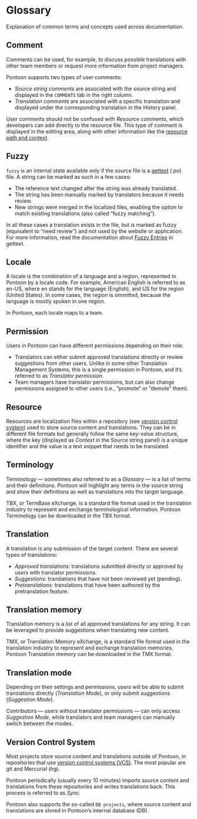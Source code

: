 # Glossary

Explanation of common terms and concepts used across documentation.

<!-- toc -->

## Comment

Comments can be used, for example, to discuss possible translations with other team members or request more information from project managers.

Pontoon supports two types of user comments:
* *Source string comments* are associated with the source string and displayed in the `COMMENTS` tab in the right column.
* *Translation comments* are associated with a specific translation and displayed under the corresponding translation in the History panel.

User comments should not be confused with *Resource comments*, which developers can add directly to the resource file. This type of comment is displayed in the editing area, along with other information like the [resource path and context](#resource).

## Fuzzy

`fuzzy` is an internal state available only if the source file is a [gettext](https://www.gnu.org/software/gettext/manual/html_node/PO-Files.html) (.po) file. A string can be marked as such in a few cases:
* The reference text changed after the string was already translated.
* The string has been manually marked by translators because it needs review.
* New strings were merged in the localized files, enabling the option to match existing translations (also called “fuzzy matching”).

In all these cases a translation exists in the file, but is marked as fuzzy (equivalent to “need review”) and not used by the website or application. For more information, read the documentation about [Fuzzy Entries](https://www.gnu.org/software/gettext/manual/html_node/Fuzzy-Entries.html#Fuzzy-Entries) in gettext.

## Locale

A locale is the combination of a language and a region, represented in Pontoon by a locale code. For example, American English is referred to as en-US, where en stands for the language (English), and US for the region (United States). In some cases, the region is ommitted, because the language is mostly spoken in one region.

In Pontoon, each locale maps to a team.

## Permission

Users in Pontoon can have different permissions depending on their role:
* Translators can either submit approved translations directly or review suggestions from other users. Unlike in some other Translation Management Systems, this is a single permission in Pontoon, and it’s referred to as *Translator permission*.
* Team managers have translator permissions, but can also change permissions assigned to other users (i.e., ”promote” or ”demote” them).

## Resource

Resources are localization files within a repository (see [version control system](#version-control-system)) used to store source content and translations. They can be in different file formats but generally follow the same key-value structure, where the key (displayed as *Context* in the Source string panel) is a unique identifier and the value is a text snippet that needs to be translated.

## Terminology

Terminology — sometimes also referred to as a *Glossary* — is a list of terms and their definitions. Pontoon will highlight any terms in the source string and show their definitions as well as translations into the target language.

TBX, or TermBase eXchange, is a standard file format used in the translation industry to represent and exchange terminological information. Pontoon Terminology can be downloaded in the TBX format.

## Translation

A translation is any submission of the target content. There are several types of translations:
* *Approved translations*: translations submitted directly or approved by users with translator permissions.
* *Suggestions*: translations that have not been reviewed yet (pending).
* *Pretranslations*: translations that have been authored by the pretranslation feature.

## Translation memory

Translation memory is a list of all approved translations for any string. It can be leveraged to provide suggestions when translating new content.

TMX, or Translation Memory eXchange, is a standard file format used in the translation industry to represent and exchange translation memories. Pontoon Translation memory can be downloaded in the TMX format.

## Translation mode

Depending on their settings and permissions, users will be able to submit translations directly (*Translation Mode*), or only submit suggestions (*Suggestion Mode*).

Contributors — users without translator permissions — can only access *Suggestion Mode*, while translators and team managers can manually switch between the modes.

## Version Control System

Most projects store source content and translations outside of Pontoon, in repositories that use [version control systems (VCS)](https://en.wikipedia.org/wiki/Version_control). The most popular are git and Mercurial (hg).

Pontoon periodically (usually every 10 minutes) imports source content and translations from these repositories and writes translations back. This process is referred to as *Sync*.

Pontoon also supports the so-called `DB projects`, where source content and translations are stored in Pontoon’s internal database (DB).
